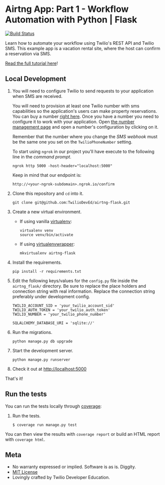 # Airtng App: Part 1 - Workflow Automation with Python | Flask

[![Build Status](https://travis-ci.org/TwilioDevEd/airtng-flask.svg?branch=master)](https://travis-ci.org/TwilioDevEd/airtng-flask)


Learn how to automate your workflow using Twilio's REST API and Twilio SMS. This example app is a vacation rental site, where the host can confirm a reservation via SMS.

[Read the full tutorial here](https://www.twilio.com/docs/tutorials/walkthrough/masked-numbers/python/flask)!

## Local Development


1. You will need to configure Twilio to send requests to your application when SMS are received.

   You will need to provision at least one Twilio number with sms capabilities so the application's users can make property reservations. You can buy a number [right here](https://www.twilio.com/user/account/phone-numbers/search). Once you have a number you need to configure it to work with your application. Open [the number management page](https://www.twilio.com/user/account/phone-numbers/incoming) and open a number's configuration by clicking on it.

   Remember that the number where you change the _SMS webhook_ must be the same one you set on the `TwilioPhoneNumber` setting.

   To start using `ngrok` in our project you'll have execute to the following line in the _command prompt_.

   ```
   ngrok http 5000 -host-header="localhost:5000"
   ```

   Keep in mind that our endpoint is:

   ```
   http://<your-ngrok-subdomain>.ngrok.io/confirm
   ```

1. Clone this repository and `cd` into it.

   ```
   git clone git@github.com:TwilioDevEd/airtng-flask.git
   ```

1. Create a new virtual environment.

   - If using vanilla [virtualenv](https://virtualenv.pypa.io/en/latest/):

       ```
       virtualenv venv
       source venv/bin/activate
       ```

   - If using [virtualenvwrapper](https://virtualenvwrapper.readthedocs.org/en/latest/):

       ```
       mkvirtualenv airtng-flask
       ```

1. Install the requirements.

   ```
   pip install -r requirements.txt
   ```

1. Edit the following keys/values for the `config.py` file inside the  `airtng_flask/` directory. Be sure to replace the place holders and connection string with real information. Replace the connection string preferably under development config.

   ```
   TWILIO_ACCOUNT_SID = 'your_twilio_account_sid'
   TWILIO_AUTH_TOKEN = 'your_twilio_auth_token'
   TWILIO_NUMBER = 'your_twilio_phone_number'

   SQLALCHEMY_DATABASE_URI = 'sqlite://'
   ```

1. Run the migrations.

   ```
   python manage.py db upgrade
   ```

1. Start the development server.

   ```
   python manage.py runserver
   ```

1. Check it out at [http://localhost:5000](http://localhost:5000)


That's it!

## Run the tests

You can run the tests locally through [coverage](http://coverage.readthedocs.org/):

1. Run the tests.

    ```
    $ coverage run manage.py test
    ```

You can then view the results with `coverage report` or build an HTML report with `coverage html`.

## Meta

* No warranty expressed or implied. Software is as is. Diggity.
* [MIT License](http://www.opensource.org/licenses/mit-license.html)
* Lovingly crafted by Twilio Developer Education.
